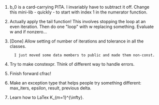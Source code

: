 1.  b_0 is a card-carrying PITA. I invariably have to subtract it off.
    Change this mini-lib - quickly - to start with index 1 in the
    numerator function.

2.  Actually apply the tail function!
    This involves stopping the loop at an even iteration.
    Then do one "loop" with w replacing something.
    Evaluate w and if nonzero...

3.  [Done] Allow setting of number of iterations and tolerance in
          all the classes.

          I just moved some data members to public and made them non-const.

4.  Try to make constexpr.  Think of different way to handle errors.

5.  Finish forward cfrac!

6.  Make an exception type that helps people try something different:
    max_iters, epsilon, result, previous delta.

7.  Learn how to LaTex K_{m=1}^{\infty}.
